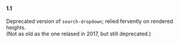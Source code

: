 #### 1.1

Deprecated version of `search-dropdown`; relied fervently on rendered heights.  
(Not as old as the one relased in 2017, but still deprecated.)